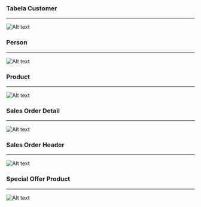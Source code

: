 ### **Tabela Customer**
---
<img title="customer" alt="Alt text" src=[/home/robson/repositorios/bike-manufacturing-company/img/data/customer.png](https://github.com/rbsmotta/bike-manufacturing-company/blob/main/img/data/customer.png)>

### **Person**
---
<img title="person" alt="Alt text" src=/home/robson/repositorios/bike-manufacturing-company/img/data/person.png>

### **Product**
---
<img title="product" alt="Alt text" src=/home/robson/repositorios/bike-manufacturing-company/img/data/product.png>

### **Sales Order Detail**
---
<img title="sales_order_detail" alt="Alt text" src=/home/robson/repositorios/bike-manufacturing-company/img/data/sales-order-detail.png>

### **Sales Order Header**
---
<img title="sales_order_header" alt="Alt text" src=/home/robson/repositorios/bike-manufacturing-company/img/data/sales-order-header.png>

### **Special Offer Product**
---
<img title="special_offer_product" alt="Alt text" src=/home/robson/repositorios/bike-manufacturing-company/img/data/special-offer-product.png>
